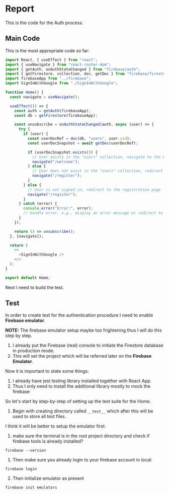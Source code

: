 # Report
This is the code for the Auth process.

## Main Code
This is the most appropriate code so far:
```javascript
import React, { useEffect } from "react";
import { useNavigate } from "react-router-dom";
import { getAuth, onAuthStateChanged } from "firebase/auth";
import { getFirestore, collection, doc, getDoc } from "firebase/firestore";
import firebaseApp from "../firebase";
import SignInWithGoogle from "./SignInWithGoogle";

function Home() {
  const navigate = useNavigate();

  useEffect(() => {
    const auth = getAuth(firebaseApp);
    const db = getFirestore(firebaseApp);

    const unsubscribe = onAuthStateChanged(auth, async (user) => {
      try {
        if (user) {
          const userDocRef = doc(db, "users", user.uid);
          const userDocSnapshot = await getDoc(userDocRef);

          if (userDocSnapshot.exists()) {
            // User exists in the "users" collection, navigate to the WelcomeUser page
            navigate("/welcome");
          } else {
            // User does not exist in the "users" collection, redirect to the registration page
            navigate("/register");
          }
        } else {
          // User is not signed in, redirect to the registration page
          navigate("/register");
        }
      } catch (error) {
        console.error("Error:", error);
        // Handle error, e.g., display an error message or redirect to an error page
      }
    });

    return () => unsubscribe();
  }, [navigate]);

  return (
    <>
      <SignInWithGoogle />
    </>
  );
}

export default Home;
```

Next I need to build the test. 

## Test
In order to create test for the authentication procedure I need to enable **Firebase emulator**. 

**NOTE:**
The firebase emulator setup maybe too frightening thus I will do this step by step.

1. I already put the Firebase (real) console to initiate the Firestore database in production mode. 
2. This will set the project which will be referred later on the **Firebase Emulator**.

Now it is important to state some things:
1. I already have jest testing library installed together with React App.
2. Thus I only need to install the additional library mostly to mock the firebase

So let's start by step-by-step of setting up the test suite for the Home.
1. Begin with creating directory called `__test__` which after this will be used to store all test files.


I think it will be better to setup the emulator first:
1. make sure the terminal is in the root project directory and check if firebase tools is already installed?

```
firebase --version
```

1. Then make sure you already login to your firebase account in local:

```
firebase login
```

2. Then initialize emulator as present

```
firebase init emulators
```

<!-- TODO: Review the code on the log file (docs) and put it in here-->